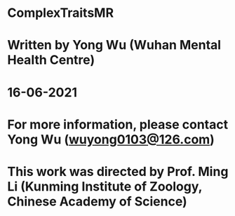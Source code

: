 # ComplexTraitsMR
# Written by Yong Wu (Wuhan Mental Health Centre)
# 16-06-2021
# For more information, please contact Yong Wu (wuyong0103@126.com)
# This work was directed by Prof. Ming Li (Kunming Institute of Zoology, Chinese Academy of Science)
